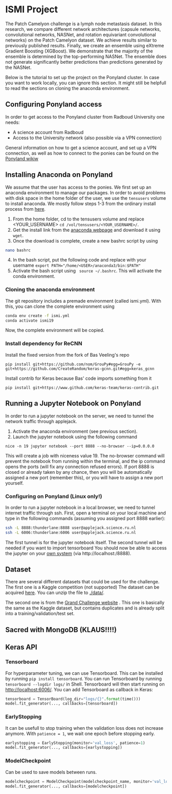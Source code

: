 # ISMI Project
The Patch Camelyon challenge is a lymph node metastasis dataset. In this research, we compare different network architectures (capsule networks, convolutional networks, NASNet, and rotation equivariant convolutional networks) on the Patch Camelyon dataset. We achieve results similar to previously published results. Finally, we create an ensemble using eXtreme Gradient Boosting (XGBoost). We demonstrate that the majority of the ensemble is determined by the top-performing NASNet. The ensemble does not generate significantly better predictions than predictions generated by the NASNet.

Below is the tutorial to set up the project on the Ponyland cluster. In case you want to work locally, you can ignore this section. It might still be helpfull to read the sections on cloning the anaconda environment.

## Configuring Ponyland access
In order to get access to the Ponyland cluster from Radboud University one needs:
* A science account from Radboud
* Access to the University network (also possible via a VPN connection)

General information on how to get a science account, and set up a VPN connection, as well as how to connect to the ponies can be found on the [Ponyland wikiw](https://ponyland.science.ru.nl/doku.php?id=start)

## Installing Anaconda on Ponyland 
We assume that the user has access to the ponies. We first set up an anaconda environment to manage our packages. In order to avoid problems with disk space in the home folder of the user, we use the ``tensusers`` volume to install anaconda. We mostly follow steps 1-3 from the ordinary install process from [here](https://www.digitalocean.com/community/tutorials/how-to-install-anaconda-on-ubuntu-18-04-quickstart).

1. From the home folder, cd to the tensusers volume and replace <YOUR_USERNAME> ``` cd /vol/tensusers/<YOUR_USERNAME>/ ```.
2. Get the install link from the [anaconda webpage](https://www.anaconda.com/distribution/#download-section) and download it using ```wget```.
3. Once the download is complete, create a new bashrc script by using 
```bash
nano bashrc
```
4. In the bash script, put the following code and replace <USER> with your username ``` export PATH="/home/<USER>/anaconda3/bin:$PATH" ```
5. Activate the bash script using ``` source ~/.bashrc```. This will activate the conda environment.
  
### Cloning the anaconda environment

The git repository includes a premade environment (called ismi.yml). With this, you can clone the complete environment using 
```bash
conda env create -f ismi.yml
conda activate ismi19
```
Now, the complete environment will be copied.

### Install dependency for ReCNN
Install the fixed version from the fork of Bas Veeling's repo
```
pip install git+https://github.com/nom/GrouPy#egg=GrouPy -e git+https://github.com/CreateRandom/keras-gcnn.git#egg=keras_gcnn 
```

Install contrib for Keras because Bas' code imports something from it
```
pip install git+https://www.github.com/keras-team/keras-contrib.git
```


## Running a Jupyter Notebook on Ponyland
In order to run a jupyter notebook on the server, we need to tunnel the network traffic through applejack. 

1. Activate the anaconda environment (see previous section).
2. Launch the jupyter notebook using the following command
```
nice -n 19 jupyter notebook --port 8888 --no-browser --ip=0.0.0.0
```
This will create a job with niceness value 19. The no-browser command will prevent the notebook from running within the terminal, and the ip command opens the ports (will fix any connection refused errors). 
If port 8888 is closed or already taken by any chance, then you will be automatically assigned a new port (remember this), or you will have to assign a new port yourself.

### Configuring on Ponyland (Linux only!)
In order to run a jupyter notebook in a local browser, we need to tunnel internet traffic through ssh. First, open a terminal on your local machine and type in the following commands (assuming you assigned port 8888 earlier):
```bash
ssh -L 8888:thunderlane:8888 user@applejack.science.ru.nl
ssh -L 6006:thunderlane:6006 user@applejack.science.ru.nl
```
The first tunnel is for the jupyter notebook itself. The second tunnel will be needed if you want to import tensorboard
You should now be able to access the jupyter on your [own system](http://localhost:8888) (via http://localhost:/8888).

## Dataset
There are several different datasets that could be used for the challenge. The first one is a Kaggle competition (not supported)
The dataset can be acquired [here](https://www.kaggle.com/c/histopathologic-cancer-detection/data). You can unzip the file to [./data/](data/).

The second one is from the [Grand Challenge website](https://patchcamelyon.grand-challenge.org/) . This one is basically the same as the Kaggle dataset, but contains duplicates and is already split into a training/validation/test set.



## Sacred with MongoDB (KLAUS!!!!)


## Keras API

### Tensorboard
For hyperparameter tuning, we can use Tensorboard. This can be installed by running `pip install tensorboard`. You can run Tensorboard by running `tensorboard --logdir logs/` in Shell. Tensorboard will then start running on [http://localhost:6006/](http://localhost:6006/). You can add Tensorboard as callback in Keras:

```python
tensorboard = TensorBoard(log_dir="logs/{}".format(time()))
model.fit_generator(..., callbacks=[tensorboard])
```

### EarlyStopping
It can be usefull to stop training when the validation loss does not increase anymore. With `patience = 1`, we wait one epoch before stopping early.

```python
earlystopping = EarlyStopping(monitor='val_loss', patience=1)
model.fit_generator(..., callbacks=[earlystopping])
```

### ModelCheckpoint
Can be used to save models between runs.

```python
modelcheckpoint = ModelCheckpoint(modelcheckpoint_name, monitor='val_loss', verbose=1, save_best_only=True, save_weights_only=True)
model.fit_generator(..., callbacks=[modelcheckpoint])
```
